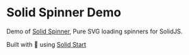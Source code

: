 # Solid Spinner Demo

Demo of [Solid Spinner](https://solid-spinner-demo.pages.dev/), Pure SVG loading spinners for SolidJS.

Built with :purple_heart: using [Solid Start](https://start.solidjs.com/getting-started/what-is-solidstart)
